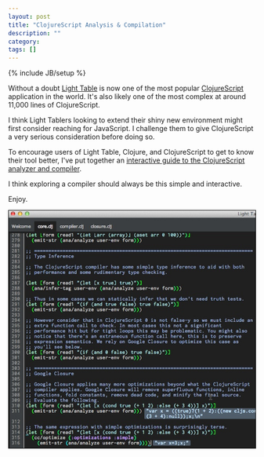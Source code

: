 ```yaml
---
layout: post
title: "ClojureScript Analysis & Compilation"
description: ""
category: 
tags: []
---
```

{% include JB/setup %}

Without a doubt [Light Table](http://www.lighttable.com/) is now one
of the most popular
[ClojureScript](http://github.com/clojure/clojurescript) application
in the world. It's also likely one of the most complex at around
11,000 lines of ClojureScript.

I think Light Tablers looking to extend their shiny new environment
might first consider reaching for JavaScript. I challenge them to give
ClojureScript a very serious consideration before doing so.

To encourage users of Light Table, Clojure, and ClojureScript to get
to know their tool better, I've put together an
[interactive guide to the ClojureScript analyzer and compiler](http://github.com/swannodette/hello-cljsc).

I think exploring a compiler should always be this simple and
interactive.

Enjoy.

<img style="border: 1px solid #000" src="/assets/images/lt.jpg" />
